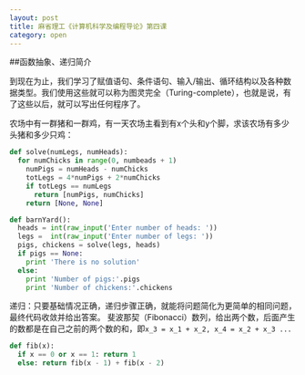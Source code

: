 ```yaml
---
layout: post
title: 麻省理工《计算机科学及编程导论》第四课
category: open
---
```

##函数抽象、递归简介

到现在为止，我们学习了赋值语句、条件语句、输入/输出、循环结构以及各种数据类型。我们使用这些就可以称为图灵完全（Turing-complete），也就是说，有了这些以后，就可以写出任何程序了。

农场中有一群猪和一群鸡，有一天农场主看到有x个头和y个脚，求该农场有多少头猪和多少只鸡：

```python
def solve(numLegs, numHeads):
  for numChicks in range(0, numbeads + 1)
    numPigs = numHeads - numChicks
    totLegs = 4*numPigs + 2*numChicks
    if totLegs == numLegs
      return [numPigs, numChicks]
    return [None, None]

def barnYard():
  heads = int(raw_input('Enter number of heads: '))
  legs =  int(raw_input('Enter number of legs: '))
  pigs, chickens = solve(legs, heads)
  if pigs == None:
    print 'There is no solution'
  else:
    print 'Number of pigs:'.pigs
    print 'Number of chickens:'.chickens
```

递归：只要基础情况正确，递归步骤正确，就能将问题简化为更简单的相同问题，最终代码收敛并给出答案。
斐波那契（Fibonacci）数列，给出两个数，后面产生的数都是在自己之前的两个数的和，即`x_3 = x_1 + x_2, x_4 = x_2 + x_3 ...`

```python
def fib(x):
  if x == 0 or x == 1: return 1
  else: return fib(x - 1) + fib(x - 2)
```


